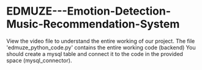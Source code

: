 # EDMUZE---Emotion-Detection-Music-Recommendation-System
 View the video file to understand the entire working of our project.
 The file 'edmuze_python_code.py' contains the entire working code (backend)
 You should create a mysql table and connect it to the code in the provided space (mysql_connector).

